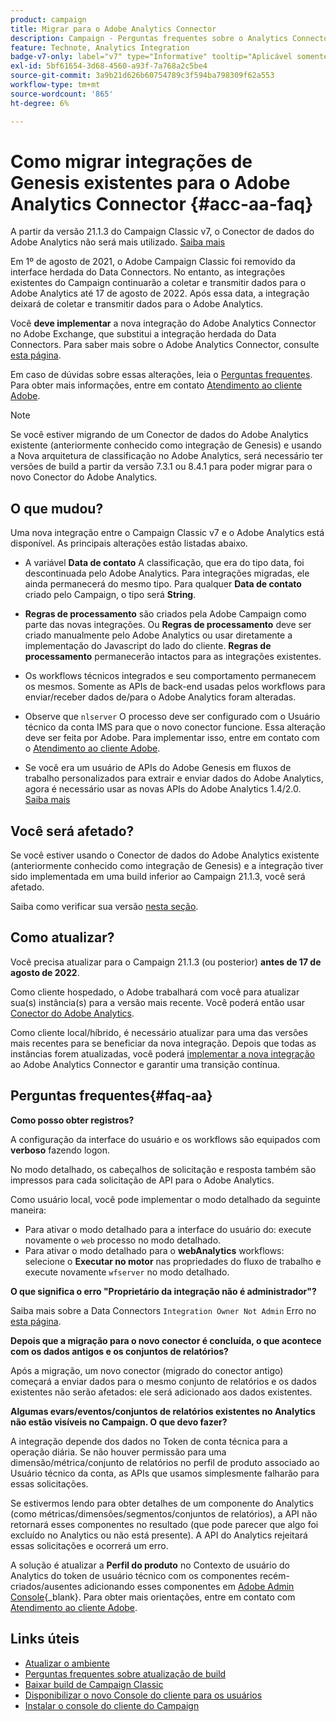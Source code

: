 ```yaml
---
product: campaign
title: Migrar para o Adobe Analytics Connector
description: Campaign - Perguntas frequentes sobre o Analytics Connector
feature: Technote, Analytics Integration
badge-v7-only: label="v7" type="Informative" tooltip="Aplicável somente ao Campaign Classic v7"
exl-id: 5bf61654-3d68-4560-a93f-7a768a2c5be4
source-git-commit: 3a9b21d626b60754789c3f594ba798309f62a553
workflow-type: tm+mt
source-wordcount: '865'
ht-degree: 6%

---
```


# Como migrar integrações de Genesis existentes para o Adobe Analytics Connector {#acc-aa-faq}



A partir da versão 21.1.3 do Campaign Classic v7, o Conector de dados do Adobe Analytics não será mais utilizado. [Saiba mais](https://experienceleague.adobe.com/docs/analytics/import/dataconnectors/data-connectors-eol.html)

Em 1º de agosto de 2021, o Adobe Campaign Classic foi removido da interface herdada do Data Connectors. No entanto, as integrações existentes do Campaign continuarão a coletar e transmitir dados para o Adobe Analytics até 17 de agosto de 2022. Após essa data, a integração deixará de coletar e transmitir dados para o Adobe Analytics.

Você **deve implementar** a nova integração do Adobe Analytics Connector no Adobe Exchange, que substitui a integração herdada do Data Connectors. Para saber mais sobre o Adobe Analytics Connector, consulte [esta página](../../platform/using/adobe-analytics-connector.md).

Em caso de dúvidas sobre essas alterações, leia o [Perguntas frequentes](#faq-aa). Para obter mais informações, entre em contato [Atendimento ao cliente Adobe](https://helpx.adobe.com/br/enterprise/admin-guide.html/enterprise/using/support-for-experience-cloud.ug.html).

>[!NOTE]
>
>Se você estiver migrando de um Conector de dados do Adobe Analytics existente (anteriormente conhecido como integração de Genesis) e usando a Nova arquitetura de classificação no Adobe Analytics, será necessário ter versões de build a partir da versão 7.3.1 ou 8.4.1 para poder migrar para o novo Conector do Adobe Analytics.

## O que mudou?

Uma nova integração entre o Campaign Classic v7 e o Adobe Analytics está disponível. As principais alterações estão listadas abaixo.

* A variável **Data de contato** A classificação, que era do tipo data, foi descontinuada pelo Adobe Analytics. Para integrações migradas, ele ainda permanecerá do mesmo tipo. Para qualquer **Data de contato** criado pelo Campaign, o tipo será **String**.

* **Regras de processamento** são criados pela Adobe Campaign como parte das novas integrações. Ou **Regras de processamento** deve ser criado manualmente pelo Adobe Analytics ou usar diretamente a implementação do Javascript do lado do cliente. **Regras de processamento** permanecerão intactos para as integrações existentes.

* Os workflows técnicos integrados e seu comportamento permanecem os mesmos. Somente as APIs de back-end usadas pelos workflows para enviar/receber dados de/para o Adobe Analytics foram alteradas.

* Observe que `nlserver` O processo deve ser configurado com o Usuário técnico da conta IMS para que o novo conector funcione. Essa alteração deve ser feita por Adobe. Para implementar isso, entre em contato com o [Atendimento ao cliente Adobe](https://helpx.adobe.com/br/enterprise/admin-guide.html/enterprise/using/support-for-experience-cloud.ug.html).

* Se você era um usuário de APIs do Adobe Genesis em fluxos de trabalho personalizados para extrair e enviar dados do Adobe Analytics, agora é necessário usar as novas APIs do Adobe Analytics 1.4/2.0. [Saiba mais](https://adobeexchangeec.zendesk.com/hc/en-us/articles/360047148832-Replacements-for-Data-Connector-API-calls)

## Você será afetado?

Se você estiver usando o Conector de dados do Adobe Analytics existente (anteriormente conhecido como integração de Genesis) e a integração tiver sido implementada em uma build inferior ao Campaign 21.1.3, você será afetado.

Saiba como verificar sua versão [nesta seção](../../platform/using/launching-adobe-campaign.md#getting-your-campaign-version).

## Como atualizar?

Você precisa atualizar para o Campaign 21.1.3 (ou posterior) **antes de 17 de agosto de 2022**.

Como cliente hospedado, o Adobe trabalhará com você para atualizar sua(s) instância(s) para a versão mais recente. Você poderá então usar [Conector do Adobe Analytics](../../platform/using/adobe-analytics-connector.md).

Como cliente local/híbrido, é necessário atualizar para uma das versões mais recentes para se beneficiar da nova integração.
Depois que todas as instâncias forem atualizadas, você poderá [implementar a nova integração](../../platform/using/adobe-analytics-provisioning.md) ao Adobe Analytics Connector e garantir uma transição contínua.

## Perguntas frequentes{#faq-aa}

**Como posso obter registros?**

A configuração da interface do usuário e os workflows são equipados com **verboso** fazendo logon.

No modo detalhado, os cabeçalhos de solicitação e resposta também são impressos para cada solicitação de API para o Adobe Analytics.

Como usuário local, você pode implementar o modo detalhado da seguinte maneira:

* Para ativar o modo detalhado para a interface do usuário do: execute novamente o `web` processo no modo detalhado.
* Para ativar o modo detalhado para o **webAnalytics** workflows: selecione o **Executar no motor** nas propriedades do fluxo de trabalho e execute novamente `wfserver` no modo detalhado.

**O que significa o erro &quot;Proprietário da integração não é administrador&quot;?**

Saiba mais sobre a Data Connectors `Integration Owner Not Admin` Erro no [esta página](https://adobeexchangeec.zendesk.com/hc/en-us/articles/360035167932-Adobe-Analytics-Data-Connectors-Integration-Owner-Not-Admin-Error).

**Depois que a migração para o novo conector é concluída, o que acontece com os dados antigos e os conjuntos de relatórios?**

Após a migração, um novo conector (migrado do conector antigo) começará a enviar dados para o mesmo conjunto de relatórios e os dados existentes não serão afetados: ele será adicionado aos dados existentes.

**Algumas evars/eventos/conjuntos de relatórios existentes no Analytics não estão visíveis no Campaign. O que devo fazer?**

A integração depende dos dados no Token de conta técnica para a operação diária. Se não houver permissão para uma dimensão/métrica/conjunto de relatórios no perfil de produto associado ao Usuário técnico da conta, as APIs que usamos simplesmente falharão para essas solicitações.

Se estivermos lendo para obter detalhes de um componente do Analytics (como métricas/dimensões/segmentos/conjuntos de relatórios), a API não retornará esses componentes no resultado (que pode parecer que algo foi excluído no Analytics ou não está presente). A API do Analytics rejeitará essas solicitações e ocorrerá um erro.

A solução é atualizar a **Perfil do produto** no Contexto de usuário do Analytics do token de usuário técnico com os componentes recém-criados/ausentes adicionando esses componentes em [Adobe Admin Console](https://adminconsole.adobe.com/){_blank}. Para obter mais orientações, entre em contato com [Atendimento ao cliente Adobe](https://helpx.adobe.com/br/enterprise/admin-guide.html/enterprise/using/support-for-experience-cloud.ug.html).

## Links úteis

* [Atualizar o ambiente](../../production/using/build-upgrade.md)
* [Perguntas frequentes sobre atualização de build](../../platform/using/faq-build-upgrade.md)
* [Baixar build de Campaign Classic](https://experience.adobe.com/#/downloads/content/software-distribution/br/campaign.html)
* [Disponibilizar o novo Console do cliente para os usuários](../../installation/using/client-console-availability-for-windows.md)
* [Instalar o console do cliente do Campaign](../../installation/using/installing-the-client-console.md)
